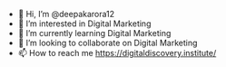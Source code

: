 - 👋 Hi, I’m @deepakarora12
- 👀 I’m interested in Digital Marketing
- 🌱 I’m currently learning Digital Marketing
- 💞️ I’m looking to collaborate on Digital Marketing
- 📫 How to reach me https://digitaldiscovery.institute/

<!---
deepakarora12/deepakarora12 is a ✨ special ✨ repository because its `README.md` (this file) appears on your GitHub profile.
You can click the Preview link to take a look at your changes.
--->
